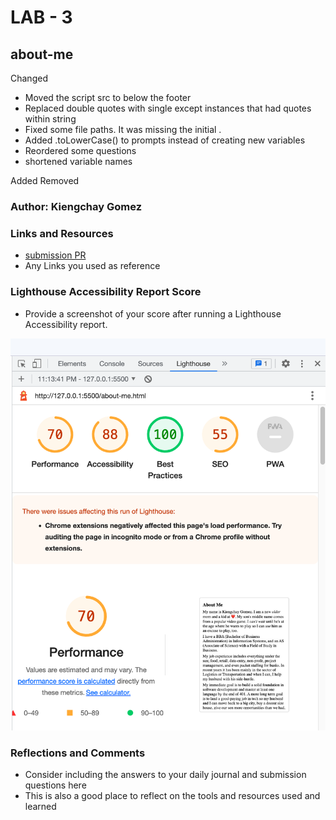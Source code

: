 # LAB - 3

## about-me

Changed 
- Moved the script src to below the footer
- Replaced double quotes with single except instances that had quotes within string
- Fixed some file paths. It was missing the initial .
- Added .toLowerCase() to prompts instead of creating new variables
- Reordered some questions
- shortened variable names

Added
Removed

### Author: Kiengchay Gomez

### Links and Resources

* [submission PR](http://xyz.com)
* Any Links you used as reference

### Lighthouse Accessibility Report Score

* Provide a screenshot of your score after running a Lighthouse Accessibility report.

![Lighthouse Report Score](./img/Screenshot%202023-02-08%20at%2011.27.00%20PM.png)

### Reflections and Comments

* Consider including the answers to your daily journal and submission questions here
* This is also a good place to reflect on the tools and resources used and learned